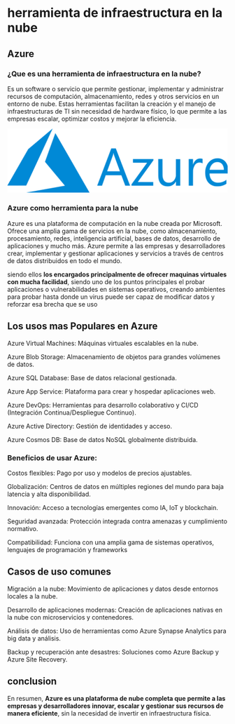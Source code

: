 # herramienta de infraestructura en la nube
## Azure

### ¿Que es una herramienta de infraestructura en la nube?

Es un software o servicio que permite gestionar, implementar y administrar recursos de computación, almacenamiento, redes y otros servicios en un entorno de nube. Estas herramientas facilitan la creación y el manejo de infraestructuras de TI sin necesidad de hardware físico, lo que permite a las empresas escalar, optimizar costos y mejorar la eficiencia.

![Azure](/IMG/Azure.png)  
### Azure como herramienta para la nube 

Azure es una plataforma de computación en la nube creada por Microsoft. Ofrece una amplia gama de servicios en la nube, como almacenamiento, procesamiento, redes, inteligencia artificial, bases de datos, desarrollo de aplicaciones y mucho más. Azure permite a las empresas y desarrolladores crear, implementar y gestionar aplicaciones y servicios a través de centros de datos distribuidos en todo el mundo.

siendo ellos **los encargados principalmente de ofrecer maquinas virtuales con mucha facilidad**, siendo uno de los puntos principales el probar aplicaciones o vulnerabilidades en sistemas operativos, creando ambientes para probar hasta donde un virus puede ser capaz de modificar datos y reforzar esa brecha que se uso 

## Los usos mas Populares en Azure 


Azure Virtual Machines: Máquinas virtuales escalables en la nube.

Azure Blob Storage: Almacenamiento de objetos para grandes volúmenes de datos.

Azure SQL Database: Base de datos relacional gestionada.

Azure App Service: Plataforma para crear y hospedar aplicaciones web.

Azure DevOps: Herramientas para desarrollo colaborativo y CI/CD (Integración Continua/Despliegue Continuo).

Azure Active Directory: Gestión de identidades y acceso.

Azure Cosmos DB: Base de datos NoSQL globalmente distribuida.



### Beneficios de usar Azure:
Costos flexibles: Pago por uso y modelos de precios ajustables.

Globalización: Centros de datos en múltiples regiones del mundo para baja latencia y alta disponibilidad.

Innovación: Acceso a tecnologías emergentes como IA, IoT y blockchain.

Seguridad avanzada: Protección integrada contra amenazas y cumplimiento normativo.

Compatibilidad: Funciona con una amplia gama de sistemas operativos, lenguajes de programación y frameworks

## Casos de uso comunes
Migración a la nube: Movimiento de aplicaciones y datos desde entornos locales a la nube.

Desarrollo de aplicaciones modernas: Creación de aplicaciones nativas en la nube con microservicios y contenedores.

Análisis de datos: Uso de herramientas como Azure Synapse Analytics para big data y análisis.

Backup y recuperación ante desastres: Soluciones como Azure Backup y Azure Site Recovery.

## conclusion

En resumen, **Azure es una plataforma de nube completa que permite a las empresas y desarrolladores innovar, escalar y gestionar sus recursos de manera eficiente**, sin la necesidad de invertir en infraestructura física.

